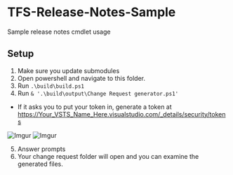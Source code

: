 # TFS-Release-Notes-Sample
Sample release notes cmdlet usage

## Setup

1. Make sure you update submodules
1. Open powershell and navigate to this folder.
1. Run ```.\build\build.ps1```
1. Run ```& '.\build\output\Change Request generator.ps1'```
  - If it asks you to put your token in, generate a token at https://Your_VSTS_Name_Here.visualstudio.com/_details/security/tokens 
  
  ![Imgur](https://i.imgur.com/RjrotMG.png)
  ![Imgur](https://i.imgur.com/FCvvNIU.png)
  
5. Answer prompts
1.  Your change request folder will open and you can examine the generated files.  
